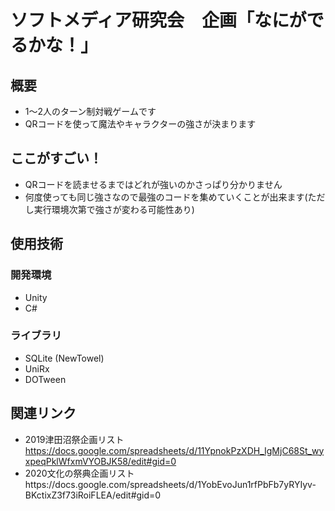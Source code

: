 # ソフトメディア研究会　企画「なにがでるかな！」

## 概要
- 1～2人のターン制対戦ゲームです
- QRコードを使って魔法やキャラクターの強さが決まります

## ここがすごい！
- QRコードを読ませるまではどれが強いのかさっぱり分かりません
- 何度使っても同じ強さなので最強のコードを集めていくことが出来ます(ただし実行環境次第で強さが変わる可能性あり)

## 使用技術
### 開発環境
- Unity
- C#
### ライブラリ
- SQLite (NewTowel)
- UniRx
- DOTween

## 関連リンク
- 2019津田沼祭企画リスト https://docs.google.com/spreadsheets/d/11YpnokPzXDH_IgMjC68St_wyxpeqPklWfxmVYOBJK58/edit#gid=0
- 2020文化の祭典企画リストhttps://docs.google.com/spreadsheets/d/1YobEvoJun1rfPbFb7yRYIyv-BKctixZ3f73iRoiFLEA/edit#gid=0
